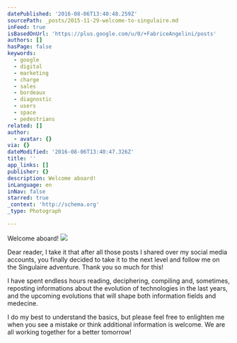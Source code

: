 ```yaml
---
datePublished: '2016-08-06T13:40:48.259Z'
sourcePath: _posts/2015-11-29-welcome-to-singulaire.md
inFeed: true
isBasedOnUrl: 'https://plus.google.com/u/0/+FabriceAngelini/posts'
authors: []
hasPage: false
keywords:
  - google
  - digital
  - marketing
  - charge
  - sales
  - bordeaux
  - diagnostic
  - users
  - space
  - pedestrians
related: []
author:
  - avatar: {}
via: {}
dateModified: '2016-08-06T13:40:47.326Z'
title: ''
app_links: []
publisher: {}
description: Welcome aboard!
inLanguage: en
inNav: false
starred: true
_context: 'http://schema.org'
_type: Photograph

---
```

Welcome aboard!
![](https://s3-us-west-2.amazonaws.com/the-grid-img/p/31b41482df2be81e3b7b34fdfecdf455117c12e6.jpg)

Dear reader, I take it that after all those posts I shared over my social media accounts, you finally decided to take it to the next level and follow me on the Singulaire adventure. Thank you so much for this!

I have spent endless hours reading, deciphering, compiling and, sometimes, reposting informations about the evolution of technologies in the last years, and the upcoming evolutions that will shape both information fields and medecine.

I do my best to understand the basics, but please feel free to enlighten me when you see a mistake or think additional information is welcome. We are all working together for a better tomorrow!